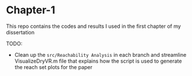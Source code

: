 # Chapter-1

This repo contains the codes and results I used in the first chapter of my dissertation

TODO:
- Clean up the `src/Reachability Analysis` in each branch and streamline VisualizeDryVR.m file that explains how the script is used to generate the reach set plots for the paper
